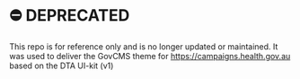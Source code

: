 # :no_entry: DEPRECATED

This repo is for reference only and is no longer updated or maintained. It was used to deliver the GovCMS theme for https://campaigns.health.gov.au based on the DTA UI-kit (v1)
